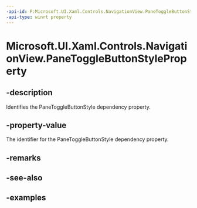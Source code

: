 ```yaml
---
-api-id: P:Microsoft.UI.Xaml.Controls.NavigationView.PaneToggleButtonStyleProperty
-api-type: winrt property
---
```

<!-- Property syntax.
public DependencyProperty PaneToggleButtonStyleProperty { get; }
-->

# Microsoft.UI.Xaml.Controls.NavigationView.PaneToggleButtonStyleProperty


## -description

Identifies the PaneToggleButtonStyle dependency property.


## -property-value

The identifier for the PaneToggleButtonStyle dependency property.


## -remarks


## -see-also


## -examples


